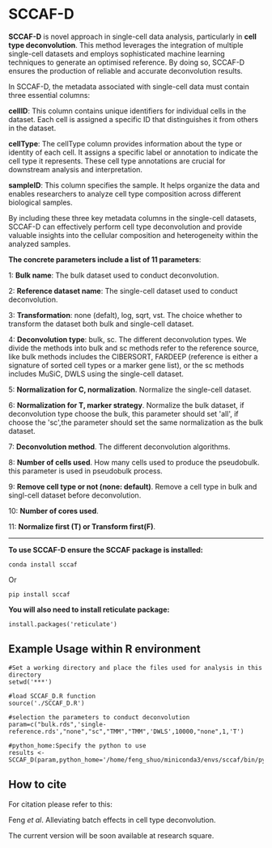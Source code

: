 SCCAF-D
=====

**SCCAF-D** is novel approach in single-cell data analysis, particularly in **cell type deconvolution**. This method leverages the integration of multiple single-cell datasets and employs sophisticated machine learning techniques to generate an optimised reference. By doing so, SCCAF-D ensures the production of reliable and accurate deconvolution results.

In SCCAF-D, the metadata associated with single-cell data must contain three essential columns:

**cellID**: This column contains unique identifiers for individual cells in the dataset. Each cell is assigned a specific ID that distinguishes it from others in the dataset.

**cellType**: The cellType column provides information about the type or identity of each cell. It assigns a specific label or annotation to indicate the cell type it represents. These cell type annotations are crucial for downstream analysis and interpretation.

**sampleID**: This column specifies the sample. It helps organize the data and enables researchers to analyze cell type composition across different biological samples.

By including these three key metadata columns in the single-cell datasets, SCCAF-D can effectively perform cell type deconvolution and provide valuable insights into the cellular composition and heterogeneity within the analyzed samples.

**The concrete parameters include a list of 11 parameters**:

1: **Bulk name**: The bulk dataset used to conduct deconvolution.

2: **Reference dataset name**: The single-cell dataset used to conduct deconvolution.

3: **Transformation**: none (defalt), log, sqrt, vst. The choice whether to transform the dataset both bulk and single-cell dataset.

4: **Deconvolution type**: bulk, sc. The different deconvolution types. We divide the methods into bulk and sc methods refer to the reference source, 
like bulk methods includes the CIBERSORT, FARDEEP (reference is either a signature of sorted cell types or a marker gene list), 
or the sc methods includes MuSiC, DWLS using the single-cell dataset.

5: **Normalization for C, normalization**. Normalize the single-cell dataset.

6: **Normalization for T, marker strategy**. Normalize the bulk dataset, if deconvolution type choose the bulk, this parameter should set 'all',
if choose the 'sc',the parameter should set the same normalization as the bulk dataset.

7: **Deconvolution method**. The different deconvolution algorithms.

8: **Number of cells used**. How many cells used to produce the pseudobulk. this parameter is used in pseudobulk process.

9: **Remove cell type or not (none: default)**. Remove a cell type in bulk and singl-cell dataset before deconvolution.

10: **Number of cores used**. 

11: **Normalize first (T) or Transform first(F)**.



----

**To use SCCAF-D ensure the SCCAF package is installed:**
```
conda install sccaf
```
Or

```
pip install sccaf
```

**You will also need to install reticulate package:**
```
install.packages('reticulate')
```
Example
Usage within R environment
--
```
#Set a working directory and place the files used for analysis in this directory
setwd('***')

#load SCCAF_D.R function
source('./SCCAF_D.R')

#selection the parameters to conduct deconvolution
param=c("bulk.rds",'single-reference.rds',"none","sc","TMM","TMM",'DWLS',10000,"none",1,'T')

#python_home:Specify the python to use
results <- SCCAF_D(param,python_home='/home/feng_shuo/miniconda3/envs/sccaf/bin/python')
```

How to cite
-----
For citation please refer to this:

Feng *et al*. Alleviating batch effects in cell type deconvolution.

The current version will be soon available at research square.



